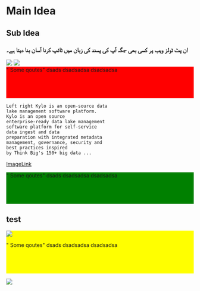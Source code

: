<h1>Main Idea</h1>
<h2>Sub Idea</h2>
<h3>ان پٹ ٹولز ویب پر کسی بھی جگہ آپ کی پسند کی زبان میں ٹائپ کرنا آسان بنا دیتا ہے۔</h3>
<img src="http://via.placeholder.com/600x70">



<img src="http://via.placeholder.com/600x30">



<div style="background-color:red;">
"
Some qoutes"
dsads
dsadsadsa
dsadsadsa
<br/>
<br/><br/><br/><br/>

</div>

    Left right Kylo is an open-source data 
    lake management software platform. 
    Kylo is an open source
    enterprise-ready data lake management 
    software platform for self-service 
    data ingest and data 
    preparation with integrated metadata 
    management, governance, security and 
    best practices inspired
    by Think Big's 150+ big data ...
    
    
    
    
<a href="">ImageLink</a>

<div style="background-color:green;">
"
Some qoutes"
dsads
dsadsadsa
dsadsadsa
<br/>
<br/><br/><br/><br/>

</div>

<h2>test</h2>
<div style="background-color:yellow;">

<img src="http://via.placeholder.com/450x190">

"
Some qoutes"
dsads
dsadsadsa
dsadsadsa
<br/>
<br/><br/><br/><br/>

</div>


<img src="http://via.placeholder.com/650x140">

